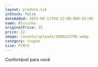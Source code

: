 ```yaml
---
layout: produto.njk
inStock: false
dateAdded: 2025-08-11T04:12:00.000-03:00
name: Blusinha
originalPrice: 35
price: 22
image: /assets/uploads/1000223796.webp
category: roupas
size: P/M/G
---
```

Confortável para você
